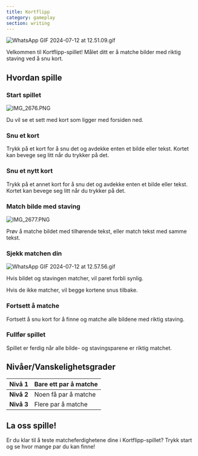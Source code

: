 ```yaml
---
title: Kortflipp
category: gameplay
section: writing
---
```

![WhatsApp GIF 2024-07-12 at 12.51.09.gif](https://help.studycat.com/hc/article_attachments/34968069193497)


Velkommen til Kortflipp-spillet! Målet ditt er å matche bilder med riktig staving ved å snu kort.


## Hvordan spille


### Start spillet


![IMG_2676.PNG](https://help.studycat.com/hc/article_attachments/34822508065177)


Du vil se et sett med kort som ligger med forsiden ned.


### Snu et kort


Trykk på et kort for å snu det og avdekke enten et bilde eller tekst. Kortet kan bevege seg litt når du trykker på det.


### Snu et nytt kort


Trykk på et annet kort for å snu det og avdekke enten et bilde eller tekst. Kortet kan bevege seg litt når du trykker på det.


### Match bilde med staving


![IMG_2677.PNG](https://help.studycat.com/hc/article_attachments/34822508072729)


Prøv å matche bildet med tilhørende tekst, eller match tekst med samme tekst.


### Sjekk matchen din


![WhatsApp GIF 2024-07-12 at 12.57.56.gif](https://help.studycat.com/hc/article_attachments/34968069197081)


Hvis bildet og stavingen matcher, vil paret forbli synlig.


Hvis de ikke matcher, vil begge kortene snus tilbake.


### Fortsett å matche


Fortsett å snu kort for å finne og matche alle bildene med riktig staving.


### Fullfør spillet


Spillet er ferdig når alle bilde- og stavingsparene er riktig matchet.


## Nivåer/Vanskelighetsgrader




| **Nivå 1** | Bare ett par å matche |
| --- | --- |
| **Nivå 2** | Noen få par å matche |
| **Nivå 3** | Flere par å matche |


## La oss spille!


Er du klar til å teste matcheferdighetene dine i Kortflipp-spillet? Trykk start og se hvor mange par du kan finne!
